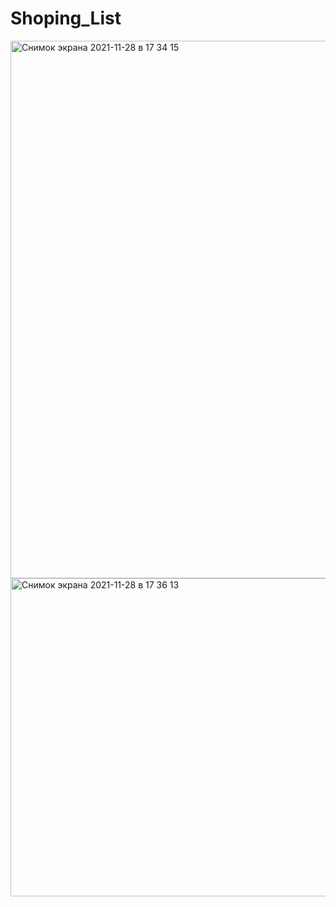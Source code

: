 # Shoping_List
<img width="860" alt="Снимок экрана 2021-11-28 в 17 34 15" src="https://user-images.githubusercontent.com/80469992/143770049-8063f770-4219-47f5-a861-eb9b5813fe6b.png">
<img width="509" alt="Снимок экрана 2021-11-28 в 17 36 13" src="https://user-images.githubusercontent.com/80469992/143770130-c228fd7c-f280-4c0a-8591-fbae985e6d93.png">
